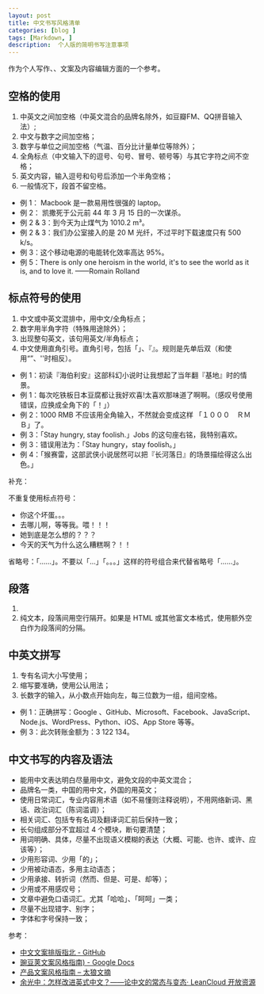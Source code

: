 ```yaml
---
layout: post
title: 中文书写风格清单
categories: [blog ]
tags: [Markdown, ]
description:  个人版的简明书写注意事项
---
```



作为个人写作、、文案及内容编辑方面的一个参考。

## 空格的使用

1. 中英文之间加空格（中英文混合的品牌名除外，如豆瓣FM、QQ拼音输入法）;
2. 中文与数字之间加空格；
3. 数字与单位之间加空格（气温、百分比计量单位等除外）；
4. 全角标点（中文输入下的逗号、句号、冒号、顿号等）与其它字符之间不空格；
5. 英文内容，输入逗号和句号后添加一个半角空格；
6. 一般情况下，段首不留空格。
 
* 例 1： Macbook 是一款易用性很强的 laptop。
* 例 2： 凯撒死于公元前 44 年 3 月 15 日的一次谋杀。
* 例 2 & 3：到今天为止煤气为 1010.2 m³。
* 例 2 & 3：我们办公室接入的是 20 M 光纤，不过平时下载速度只有 500 k/s。
* 例 3：这个移动电源的电能转化效率高达 95%。
* 例 5：There is only one heroism in the world, it's to see the world as it is, and to love it. ——Romain Rolland

## 标点符号的使用

1. 中文或中英文混排中，用中文/全角标点；
2. 数字用半角字符（特殊用途除外）；
3. 出现整句英文，该句用英文/半角标点；
4. 中文使用直角引号。直角引号，包括「」、『』。规则是先单后双（和使用“”、''时相反）。

* 例 1：初读『海伯利安』这部科幻小说时让我想起了当年翻『基地』时的情景。
* 例 1：每次吃铁板日本豆腐都让我好欢喜!太喜欢那味道了啊啊。（感叹号使用错误，应换成全角下的「！」）
* 例 2：1000 RMB 不应该用全角输入，不然就会变成这样 「１０００　ＲＭＢ」了。
* 例 3：「Stay hungry, stay foolish.」Jobs 的这句座右铭，我特别喜欢。
* 例 3：错误用法为：「Stay hungry，stay foolish。」
* 例 4：「猴赛雷，这部武侠小说居然可以把『长河落日』的场景描绘得这么出色。」

补充： 

不重复使用标点符号：

* 你这个坏蛋。。。 
* 去哪儿啊，等等我。喂！！！  
* 她到底是怎么想的？？？  
* 今天的天气为什么这么糟糕啊？！！  

省略号：「……」。不要以「…」「。。。」这样的符号组合来代替省略号「……」。

## 段落

1. 
2. 纯文本，段落间用空行隔开。如果是 HTML 或其他富文本格式，使用额外空白作为段落间的分隔。

## 中英文拼写

1. 专有名词大小写使用；
2. 缩写要准确，使用公认用法；
3. 长数字的输入，从小数点开始向左，每三位数为一组，组间空格。

* 例 1：正确拼写：Google
、GitHub、Microsoft、Facebook、JavaScript、Node.js、WordPress、Python、iOS、App Store 等等。
* 例 3：此次转账金额为：3 122 134。

## 中文书写的内容及语法

* 能用中文表达明白尽量用中文，避免文段的中英文混合；
* 品牌名一类，中国的用中文，外国的用英文；
* 使用日常词汇，专业内容用术语（如不易懂则注释说明），不用网络新词、黑话、政治词汇（陈词滥调）；
* 相关词汇、包括专有名词及翻译词汇前后保持一致；
* 长句组成部分不宜超过 4 个模块，断句要清楚；
* 用词明确、具体，尽量不出现语义模糊的表达（大概、可能、也许、或许、应该等）；
* 少用形容词、少用「的」；
* 少用被动语态，多用主动语态；
* 少用承接、转折词（然而、但是、可是、却等）；
* 少用或不用感叹号；
* 文章中避免口语词汇。尤其「哈哈」、「呵呵」一类；
* 尽量不出现错字、别字；
* 字体和字号保持一致；

参考：

* [中文文案排版指北 - GitHub](https://github.com/sparanoid/chinese-copywriting-guidelines)
* [豌豆荚文案风格指南) - Google Docs](https://docs.google.com/document/d/1R8lMCPf6zCD5KEA8ekZ5knK77iw9J-vJ6vEopPemqZM/edit)
* [产品文案风格指南 – 太狼文摘](http://www.hoowolf.net/2014/12/05/product-copyright-style-guidelines/)
* [余光中：怎样改进英式中文？——论中文的常态与变态· LeanCloud 开放资源](https://open.leancloud.cn/improve-chinese.html)